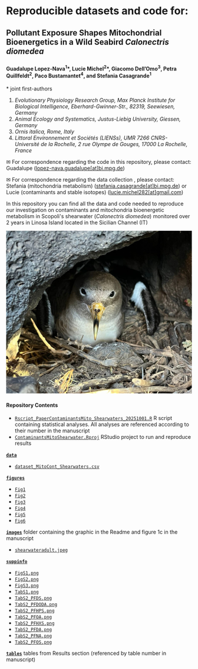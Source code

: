 # Reproducible datasets and code for:

## Pollutant Exposure Shapes Mitochondrial Bioenergetics in a Wild Seabird *Calonectris diomedea*

### 

#### Guadalupe Lopez-Nava<sup>1</sup>\*, Lucie Michel<sup>2</sup>\*, Giacomo Dell’Omo<sup>3</sup>, Petra Quillfeldt<sup>2</sup>,  Paco Bustamantet<sup>4</sup>, and Stefania Casagrande<sup>1</sup>

\* joint first-authors

1)  *Evolutionary Physiology Research Group, Max Planck Institute for Biological Intelligence, Eberhard-Gwinner-Str., 82319, Seewiesen, Germany*
2)  *Animal Ecology and Systematics, Justus-Liebig University, Giessen, Germany*
3)  *Ornis italica, Rome, Italy*
4)  *Littoral Environnement et Sociétés (LIENSs), UMR 7266 CNRS-Université de la Rochelle, 2 rue Olympe de Gouges, 17000 La Rochelle, France*


✉ For correspondence regarding the code in this repository, please
contact: Guadalupe
(<a href= "mailto:lopez-nava.guadalupe@bi.mpg.de">lopez-nava.guadalupe[at]bi.mpg.de</a>)

✉ For correspondence regarding the data collection , please
contact: Stefania (mitochondria metabolism)
(<a href= "mailto:stefania.casagrande@bi.mpg.de">stefania.casagrande[at]bi.mpg.de</a>) or
Lucie (contaminants and stable isotopes)
(<a href= "mailto:lucie.michel282@gmail.com">lucie.michel282[at]gmail.com</a>)

In this repository you can find all the data and code needed to
reproduce our investigation on contaminants and mitochondria 
bioenergetic metabolism in Scopoli's shearwater (*Calonectris diomedea*) monitored over 2 years in Linosa Island located in the Sicilian Channel (IT)

![](images/shearwateradult.jpeg)

#### Repository Contents

- [`Rscript_PaperContaminantsMito_Shearwaters_20251001.R`](https://github.com/lguadal/ContaminantsMitoShearwaters/blob/main/Rscript_PaperContaminantsMito_Shearwaters_20251001.R)
    R script containing statistical analyses. All analyses are referenced according to their number in the manuscript
- [`ContaminantsMitoShearwater.Rproj`](https://github.com/lguadal/ContaminantsMitoShearwaters/blob/main/ContaminantsMitoShearwater.Rproj)
    RStudio project to run and reproduce results

[**`data`**](https://github.com/lguadal/ContaminantsMitoShearwaters/tree/main/data)

-   [`dataset_MitoCont_Shearwaters.csv`](https://github.com/lguadal/ContaminantsMitoShearwaters/blob/main/data/dataset_MitoCont_Shearwaters.csv)

[**`figures`**](https://github.com/lguadal/ContaminantsMitoShearwaters/tree/main/figures)

-   [`Fig1`](https://github.com/lguadal/ContaminantsMitoShearwaters/blob/main/figures/Fig1.png) 
-   [`Fig2`](https://github.com/lguadal/ContaminantsMitoShearwaters/blob/main/figures/Fig2.png) 
-   [`Fig3`](https://github.com/lguadal/ContaminantsMitoShearwaters/blob/main/figures/Fig3.png) 
-   [`Fig4`](https://github.com/lguadal/ContaminantsMitoShearwaters/blob/main/figures/Fig4.png) 
-   [`Fig5`](https://github.com/lguadal/ContaminantsMitoShearwaters/blob/main/figures/Fig5.png) 
-   [`Fig6`](https://github.com/lguadal/ContaminantsMitoShearwaters/blob/main/figures/Fig5.png)

[**`images`**](https://github.com/lguadal/ContaminantsMitoShearwaters/tree/main/images) folder containing the graphic in the Readme and figure 1c in the manuscript
-   [`shearwateradult.jpeg`](https://github.com/lguadal/ContaminantsMitoShearwaters/blob/main/images/shearwateradult.jpeg) 

[**`suppinfo`**](https://github.com/lguadal/ContaminantsMitoShearwaters/tree/main/suppinfo)
-   [`FigS1.png`](https://github.com/lguadal/ContaminantsMitoShearwaters/blob/main/suppinfo/FigS1.png) 
-   [`FigS2.png`](https://github.com/lguadal/ContaminantsMitoShearwaters/blob/main/suppinfo/FigS2.png) 
-   [`FigS3.png`](https://github.com/lguadal/ContaminantsMitoShearwaters/blob/main/suppinfo/FigS3.png) 
-   [`TabS1.png`](https://github.com/lguadal/ContaminantsMitoShearwaters/blob/main/suppinfo/TabS1.png)
-   [`TabS2_PFDS.png`](https://github.com/lguadal/ContaminantsMitoShearwaters/blob/main/suppinfo/TabS2_PFDS.png) 
-   [`TabS2_PFDODA.png`](https://github.com/lguadal/ContaminantsMitoShearwaters/blob/main/suppinfo/TabS2_PDODA.png) 
-   [`TabS2_PFHPS.png`](https://github.com/lguadal/ContaminantsMitoShearwaters/blob/main/suppinfo/TabS2_PFHPS.png) 
-   [`TabS2_PFOA.png`](https://github.com/lguadal/ContaminantsMitoShearwaters/blob/main/suppinfo/TabS2_PFOA.png) 
-   [`TabS2_PFHXS.png`](https://github.com/lguadal/ContaminantsMitoShearwaters/blob/main/suppinfo/TabS2_PFHXS.png) 
-   [`TabS2_PFDA.png`](https://github.com/lguadal/ContaminantsMitoShearwaters/blob/main/suppinfo/TabS2_PFDA.png) 
-   [`TabS2_PFNA.png`](https://github.com/lguadal/ContaminantsMitoShearwaters/blob/main/suppinfo/TabS2_PFNA.png)
-   [`TabS2_PFOS.png`](https://github.com/lguadal/ContaminantsMitoShearwaters/blob/main/suppinfo/TabS2_PFOS.png) 


[**`tables`**](https://github.com/lguadal/ContaminantsMitoShearwaters/tree/main/tables) tables from Results section (referenced by table number in manuscript)



